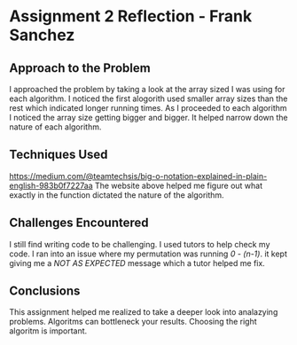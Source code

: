 # Assignment 2 Reflection - Frank Sanchez

## Approach to the Problem
I approached the problem by taking a look at the array sized I was using for each algorithm.
I noticed the first alogorith used smaller array sizes than the rest which indicated longer running times.
As I proceeded to each algorithm I noticed the array size getting bigger and bigger. 
It helped narrow down the nature of each algorithm.
## Techniques Used
https://medium.com/@teamtechsis/big-o-notation-explained-in-plain-english-983b0f7227aa
The website above helped me figure out what exactly in the function dictated the nature of the algorithm.
## Challenges Encountered
I still find writing code to be challenging.
I used tutors to help check my code.
I ran into an issue where my permutation was running *0 - (n-1)*. 
it kept giving me a *NOT AS EXPECTED* message which a tutor helped me fix.
## Conclusions
This assignment helped me realized to take a deeper look into analazying problems.
Algoritms can bottleneck your results.
Choosing the right algoritm is important.